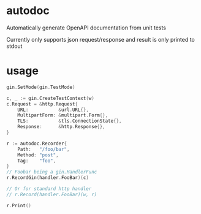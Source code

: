 # autodoc
Automatically generate OpenAPI documentation from unit tests

Currently only supports json request/response and result is only printed to stdout

# usage
```go
gin.SetMode(gin.TestMode)

c, _ := gin.CreateTestContext(w)
c.Request = &http.Request{
	URL:           &url.URL{},
	MultipartForm: &multipart.Form{},
	TLS:           &tls.ConnectionState{},
	Response:      &http.Response{},
}

r := autodoc.Recorder{
	Path:   "/foo/bar",
	Method: "post",
	Tag:    "foo",
}
// Foobar being a gin.HandlerFunc
r.RecordGin(handler.FooBar)(c)

// Or for standard http handler
// r.Record(handler.FooBar)(w, r)

r.Print()
```